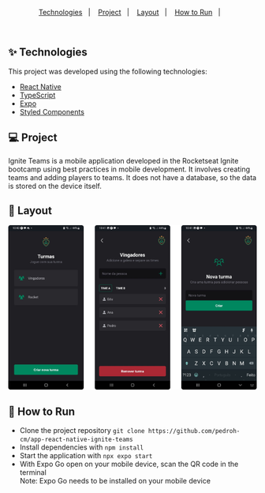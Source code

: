 <p align="center">
  <a href="#-technologies">Technologies</a>&nbsp;&nbsp;&nbsp;|&nbsp;&nbsp;&nbsp;
  <a href="#-project">Project</a>&nbsp;&nbsp;&nbsp;|&nbsp;&nbsp;&nbsp;
  <a href="#-layout">Layout</a>&nbsp;&nbsp;&nbsp;|&nbsp;&nbsp;&nbsp;
  <a href="#-how-to-run">How to Run</a>&nbsp;&nbsp;&nbsp;|&nbsp;&nbsp;&nbsp;
</p>
<br>

## ✨ Technologies

This project was developed using the following technologies:

- [React Native](https://reactnative.dev/)
- [TypeScript](https://www.typescriptlang.org/)
- [Expo](https://expo.dev/)
- [Styled Components](https://styled-components.com/)

## 💻 Project

Ignite Teams is a mobile application developed in the Rocketseat Ignite bootcamp using best practices in mobile development. It involves creating teams and adding players to teams. It does not have a database, so the data is stored on the device itself.

## 🔖 Layout
<p align="center">
  <img src=".github/ignite-teams.png" alt="Application banner"/>
</p>

## 🚀 How to Run

- Clone the project repository
`git clone https://github.com/pedroh-cm/app-react-native-ignite-teams`
- Install dependencies with `npm install`
- Start the application with `npx expo start`
- With Expo Go open on your mobile device, scan the QR code in the terminal<br>
Note: Expo Go needs to be installed on your mobile device
